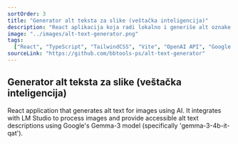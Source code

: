 ```yaml
---
sortOrder: 3
title: "Generator alt teksta za slike (veštačka inteligencija)"
description: "React aplikacija koja radi lokalno i generiše alt oznake za slike pomoću veštačke inteligencije. Integrisana je sa LM Studio kako bi obrađivala slike i pružala pristupačne opise alt teksta koristeći Google-ov Gemma-3 model (konkretno 'gemma-3-4b-it-qat')."
image: "../images/alt-text-generator.png"
tags:
  ["React", "TypeScript", "TailwindCSS", "Vite", "OpenAI API", "Google Gemma-3"]
sourceLink: "https://github.com/bbtools-ps/alt-text-generator"
---
```


## Generator alt teksta za slike (veštačka inteligencija)

React application that generates alt text for images using AI. It integrates with LM Studio to process images and provide accessible alt text descriptions using Google's Gemma-3 model (specifically 'gemma-3-4b-it-qat').
